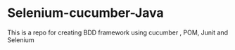 # Selenium-cucumber-Java
This is a repo for creating BDD framework using cucumber , POM, Junit and Selenium
